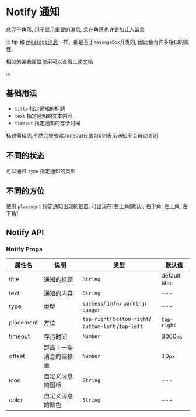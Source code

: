# Notify 通知

悬浮于角落, 用于显示重要的消息, 呆在角落也许更加让人留意

::: tip
和 [message消息](/comps/feedback/message/)一样，都是基于`messageBox`开发的, 因此会有许多相似的属性.

相似的某些属性使用可以查看上述文档

:::

## 基础用法

- `title` 指定通知的标题
- `text` 指定通知的文本内容
- `timeout` 指定通知的存活时间

标题需精练,不然会被省略.timeout设置为0则表示通知不会自动关闭

<demo
src="./src/basic.vue"
/>

## 不同的状态

可以通过 `type` 指定通知的类型
<demo
src="./src/type.vue"
title="取值有: success 、 info 、 warning 、 danger"
/>

## 不同的方位

使用 `placement` 指定通知出现的位置, 可出现在[右上角(默认),  右下角,  左上角,  左下角]
<demo
src="./src/position.vue"
desc="也许右上角就足够?"
/>

## Notify API

### Notify Props

| 属性名       | 说明          | 类型                                                     | 默认值           |
|-----------|-------------|--------------------------------------------------------|---------------|
| title     | 通知的标题       | `String`                                               | default title |
| text      | 通知的内容       | `String`                                               | ---           |
| type      | 类型          | `success`/ `info/` `warning`/ `danger`                 | ---           |
| placement | 方位          | `top-right`/ `bottom-right`/ `bottom-left` /`top-left` | `top-right`   |
| timeout   | 存活时间        | `Number`                                               | 3000`ms`      |
| offset    | 距离上一条消息的偏移量 | `Number`                                               | 10`px`        |
| icon      | 自定义消息的图标    | `String`                                               | ---           |
| color     | 自定义消息的颜色    | `String`                                               | ---           |

